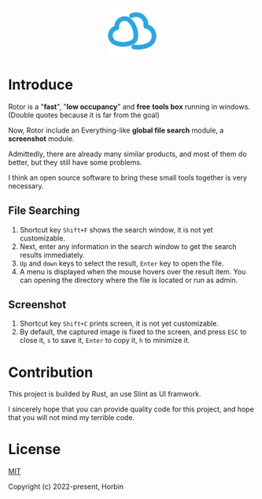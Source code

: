 <p align="center"><a href="https://github.com/Horbin-Magician/rotor-rs" target="_blank" rel="noopener noreferrer"><img width="100" src="./assets/logo.png" alt="Rotor logo"></a></p>

# Introduce

Rotor is a "**fast**", "**low occupancy**" and **free** **tools box** running in windows. (Double quotes because it is far from the goal)

Now, Rotor include an Everything-like **global file search** module, a **screenshot** module. 

Admittedly, there are already many similar products, and most of them do better, but they still have some problems.

I think an open source software to bring these small tools together is very necessary.

## File Searching

1. Shortcut key `Shift+F` shows the search window, it is not yet customizable.
2. Next, enter any information in the search window to get the search results immediately.
3. `Up` and `down` keys to select the result, `Enter` key to open the file. 
4. A menu is displayed when the mouse hovers over the result item. You can opening the directory where the file is located or run as admin.

## Screenshot

1. Shortcut key `Shift+C` prints screen, it is not yet customizable.
2. By default, the captured image is fixed to the screen, and press `ESC` to close it, `s` to save it, `Enter` to copy it, `h` to minimize it.

# Contribution

This project is builded by Rust, an use Slint as UI framwork.

I sincerely hope that you can provide quality code for this project, and hope that you will not mind my terrible code.

# License

[MIT](https://opensource.org/licenses/MIT)

Copyright (c) 2022-present, Horbin
